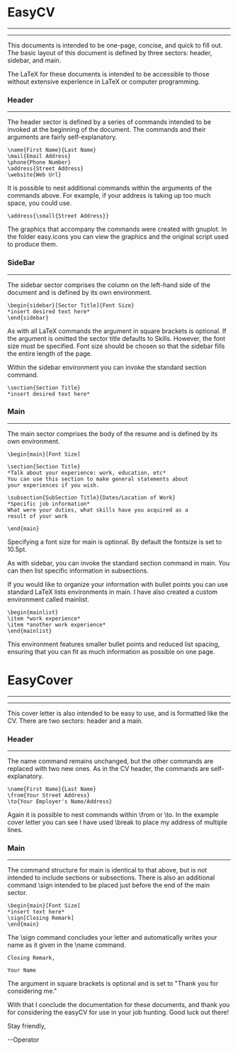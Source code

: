 # EasyCV
-------------------------
-------------------------

This documents is intended to be one-page, concise, and quick to fill out.  The basic layout of this document is defined by three sectors: header, sidebar, and main.

The LaTeX for these documents is intended to be accessible to those without extensive experience in LaTeX or computer programming.

### Header
-------------------------
The header sector is defined by a series of commands intended to be invoked at the beginning of the document.  The commands and their arguments are fairly self-explanatory.

    \name{First Name}{Last Name} 
    \mail{Email Address}
    \phone{Phone Number}
    \address{Street Address}
    \website{Web Url}

It is possible to nest additional commands within the arguments of the commands above.  For example, if your address is taking up too much space, you could use.

    \address{\small{Street Address}}

The graphics that accompany the commands were created with gnuplot.  In the folder easy.icons you can view the graphics and the original script used to produce them.     

### SideBar
-------------------------
The sidebar sector comprises the column on the left-hand side of the document and is defined by its own environment.

    \begin{sidebar}[Sector Title]{Font Size}
    *insert desired text here*
    \end{sidebar}

As with all LaTeX commands the argument in square brackets is optional.  If the argument is omitted the sector title defaults to Skills.  However, the font size must be specified.  Font size should be chosen so that the sidebar fills the entire length of the page.  

Within the sidebar environment you can invoke the standard section command.

    \section{Section Title}
    *insert desired text here*

### Main
-------------------------
The main sector comprises the body of the resume and is defined by its own environment.

    \begin{main}[Font Size]
    
    \section{Section Title}
    *Talk about your experience: work, education, etc*
    You can use this section to make general statements about
    your experiences if you wish.
    
    \subsection{SubSection Title}{Dates/Location of Work}
    *Specific job information*
    What were your duties, what skills have you acquired as a
    result of your work
    
    \end{main}

Specifying a font size for main is optional.  By default the fontsize is set to 10.5pt.

As with sidebar, you can invoke the standard section command in main.  You can then list specific information in subsections.

If you would like to organize your information with bullet points you can use standard LaTeX lists environments in main.  I have also created a custom environment called mainlist.

    \begin{mainlist}
    \item *work experience*
    \item *another work experience*
    \end{mainlist}

This environment features smaller bullet points and reduced list spacing, ensuring that you can fit as much information as possible on one page.


# EasyCover
-------------------------
-------------------------
This cover letter is also intended to be easy to use, and is formatted like the CV.  There are two sectors: header and a main.


### Header
-------------------------

The name command remains unchanged, but the other commands are replaced with two new ones.  As in the CV header, the commands are self-explanatory.

    \name{First Name}{Last Name}
    \from{Your Street Address}
    \to{Your Employer's Name/Address}
    
Again it is possible to nest commands within \from or \to.  In the example cover letter you can see I have used \break to place my address of multiple lines.


### Main
-------------------------
The command structure for main is identical to that above, but is not intended to include sections or subsections.  There is also an additional command \sign intended to be placed just before the end of the main sector.

    \begin{main}[Font Size]
    *insert text here*
    \sign[Closing Remark]
    \end{main}
    
The \sign command concludes your letter and automatically writes your name as it given in the \name command. 

    Closing Remark,
    
    Your Name

The argument in square brackets is optional and is set to "Thank you for considering me."

With that I conclude the documentation for these documents, and thank you for considering the easyCV for use in your job hunting.  Good luck out there!

Stay friendly,

--Operator
